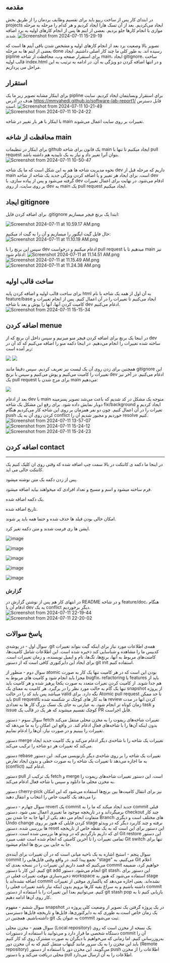 ## مقدمه
در ابتدای کار پس از ساخت ریپو باید برای تقسیم وظایف بردمان را از طریق بخش projects ایجاد می‌کردیم. بعد از آن تسک هارا ایجاد 
کردیم و هر کدام را مرحله به مرحله موازی با انجام کارها جلو بردیم. بعضی از ایتم ها پس از انجام کارهای اولیه به برد اضافه شدند.
![Screenshot from 2024-07-11 15-29-19](https://github.com/MMVahedi/software-lab-report1/assets/79264910/03c5291e-7908-4b3d-b7e8-9fea6e7c685c)


تصویر بالا وصعیت برد بعد از انجام کارهای اولیه و مشخص شدن باقی آیتم ها است که بعضی از ایتم ها به مرحله done رسیده اند. به طور کلی ما چند کار اصلی داشتیم. ایجاد pipline برای استقرار صفحه وب، محافظت از شاخه main، ایجاد gitignore، ساخت قالب اولیه index.html و در انتها اضافه کردن دو ویژگی به آن. در ادامه به ترتیب به این مراحل می پردازیم.
## استقرار
برای اینکار مشابه تصویر زیر ما یک pipline برای استقرار وبسایتمان ایجاد کردیم. سایت هدف در آدرس https://mmvahedi.github.io/software-lab-report1/ قابل دسترس است.
![Screenshot from 2024-07-11 10-21-49](https://github.com/MMVahedi/software-lab-report1/assets/79264910/4c8f0443-9333-41c2-8d12-8ebcc4abbe05)
![Screenshot from 2024-07-11 10-24-22](https://github.com/MMVahedi/software-lab-report1/assets/79264910/f698010c-e279-42b3-b874-0ba97b47f2dd)


با اینکار با هر بار تغییر در شاخه main تغییرات بر روی سایت اعمال می‌شوند.
## محافظت از شاخه main
برای اینکار در تنظیمات github یک قانون برای شاخه main ایجاد میکنیم تا تنها با pull request بتوان آنرا تغییر داد و نیاز به یک تاییدیه هم داشته باشد.
![Screenshot from 2024-07-11 10-50-47](https://github.com/MMVahedi/software-lab-report1/assets/79264910/bdd23349-00c4-4435-935d-eef332f2782b)

نحوه مدیریت شاخه ها هم به این شکل است که ما یک شاخه dev داریم که مرحله قبل از main است. برای ایجاد هر تغییر و یا اضافه کردن ویژگی جدید یک شاخه از شاخه dev گرفته می‌شود و پس از پیاده سازی، با dev ادقام می‌شود. در نهایت برای اعمال تغییرات بر روی سایت، از روی dev به main یک pull request ایجاد میکنیم.

## ایجاد gitignore

برای اضافه کردن فایل .gitignore ابتدا یک برنچ فیچر میسازیم:

![Screenshot 2024-07-11 at 10.59.17 AM.png](https://github.com/MMVahedi/software-lab-report1/assets/70147234/acf65674-85dd-4c30-b3c9-f8248a8339ff)


حال فایل گیت ایگنور را میسازیم و آن را به گیت اد میکنیم:
![Screenshot 2024-07-11 at 11.10.19 AM.png](https://github.com/MMVahedi/software-lab-report1/assets/70147234/adcb06ed-4124-4103-8e95-10b8faff075b)


سپس این برنچ را با dev ادغام میکنیم و درخواست pull request میدهیم تا با main نیز ادغام شود:
![Screenshot 2024-07-11 at 11.14.51 AM.png](https://github.com/MMVahedi/software-lab-report1/assets/70147234/3dd2483c-e7f6-4a9b-b637-8260934d9ba5)
![Screenshot 2024-07-11 at 11.15.49 AM.png](https://github.com/MMVahedi/software-lab-report1/assets/70147234/1086bcc7-d748-44ef-b701-ca5d61907f1d)
![Screenshot 2024-07-11 at 11.24.38 AM.png](https://github.com/MMVahedi/software-lab-report1/assets/70147234/d4577f72-946c-4dd3-b6ad-b5192ade5d5e)
 ## ساخت قالب اولیه 
برای ساخت قالب اولیه و اضافه کردن پایه html به آن اول از همه یک شاخه با نام feature/base ایجاد می‌کنیم تا تغییرات را در آن اعمال کنیم. پس از انجام تغییرات و کامیت کردن آنها، آنها را پوش و بعد با شاخه dev ادغام می‌کنیم.
![Screenshot from 2024-07-11 15-15-34](https://github.com/MMVahedi/software-lab-report1/assets/79264910/81a552f8-5506-41e8-9ba1-5a15aae06aeb)

## اضافه کردن menue
در اینجا یک برنچ برای اضافه کردن فیچر منو میزنیم و سپس داخل ان برنچ که از dev ساخته شده تغییرات را انجام می‌دهیم.
در اینجا دکمه منو را اضافه می‌کنیم که کد آن در زیر آمده است:

![](https://github.com/MMVahedi/software-lab-report1/assets/70147234/4e091acb-b2c5-4927-b2eb-251e25d35dd4)
![](https://github.com/MMVahedi/software-lab-report1/assets/70147234/f839cb93-19e4-4a36-b0e0-6197f3d2f0ca)

همچنین برای زدن روی آن یک لیست نیز تعریف کردیم. سپس دقیقا مانند gitignore این تغییرات را کامیت می‌کنیم و پوش می‌کنیم و سپس با برنچ dev ادغام می‌کنیم. در آخر نیز یک pull request برای مرج شدن با main می‌دهیم:

![](https://github.com/MMVahedi/software-lab-report1/assets/70147234/2a964cc7-163c-481e-bedb-b8c8dda18046)



بعد از ادغام dev با main متوجه یک مشکل در کد شدیم که باعث می‌شد تصویر پسزمینه دوبار نمایش داده شود. برای رفع این مشکل یک شاخه fix/background ایجاد کردیم و تغیرات را در آن اعمال کنیم. چون دو نفر همزمان بر روی این شاخه کار می‌کردیم هنگام push کردن روی آن به یک conflict خوردیم و مجبور شدیم آن را resolve کنیم.
![Screenshot from 2024-07-11 13-57-07](https://github.com/MMVahedi/software-lab-report1/assets/79264910/54232553-d4d2-4374-ad02-f40a7d53809e)
![Screenshot from 2024-07-11 15-24-12](https://github.com/MMVahedi/software-lab-report1/assets/79264910/2a5d5b3b-5b44-4f85-9988-4913e17e0775)
![Screenshot from 2024-07-11 15-24-23](https://github.com/MMVahedi/software-lab-report1/assets/79264910/1a08574e-d5cc-4c9d-b2e9-982e4c7b4e10)



## اضافه کردن contact

<hr/>
در اینجا ما دکمه ی کانتکت در بالا سمت چپ اضافه شده که وقتی روی ان کلیک کنیم یک کانتکت خالی می اید.

پس از زدن دکمه یک متن نوشته میشود.

فرم ساخته میشود و اسم و مسیج و تعداد افرادی که میخواهند بیاید اضافه میشود.

یک دکمه اضافه شده.

تاریخ اضافه شده.

امکان خالی بودن فیلد ها حذف شده و حتما همه باید پر شوند.

اپشن ها ری فرمت شدند و متن دکمه تغیر کرد.


![image](https://github.com/user-attachments/assets/966e9f3f-5e83-4dce-a8f8-ad08871a6401)

![image](https://github.com/user-attachments/assets/983c957c-6c00-4735-8b85-995dc4a9747b)

![image](https://github.com/user-attachments/assets/5d2dff8f-2f3b-41bb-b574-50d3231b6daa)

![image](https://github.com/user-attachments/assets/4f51200a-e254-45ca-9532-3e8181cdad99)

![image](https://github.com/user-attachments/assets/86259f50-c919-46e9-891a-efbe9af45d73)

### گزارش
در انتهای کار هم پس از نوشتن گزارش در README و در شاخه feature/doc، هنگام ادقام آن با dev یه یک conflict دیگر برخوردیم.
![Screenshot from 2024-07-11 22-19-44](https://github.com/user-attachments/assets/6070f9aa-f107-4612-be27-7e02d21e64d7)
![Screenshot from 2024-07-11 22-20-02](https://github.com/user-attachments/assets/154a18db-c06b-4a06-bc11-20b940df6e52)



## پاسخ سوالات

سوال اول - در پوشه‌ی .git همه‌ی اطلاعات مورد نیاز برای اینکه گیت بتواند تغییرات کدبیس ما را مشاهده و شناسایی کند ذخیره شده است. این اطلاعات شامل کامیت‌ها، کامنت‌های مربوط به آنها، برنچ‌ها، تگ‌ها، نام و ایمیل نویسنده، و زمان تغییرات است. برای ایجاد این دایرکتوری کافی است که از دستور git init استفاده کنیم.

 
سوال دوم - منظور از atomic بودن این است که در هر کامیت تنها یک کار به صورت مجزا باید انجام شود و کامیت های مربوط به bugfix، refactoring  یا features  باید از هم جدا شوند. از کامیت کردن تغیرات متعدد به صورت یکجا پرهیز شده و هر کامیت باید تنها یک گام به حالت مورد نظر را در برگیرد. هر کامیت به معنای یک snapshot  از پروژه میباشد پس باید کد را در حالت valid نگه دارد.
برای Atomic pull request تا حد ممکن باید pull requestها به کار های کوچک تر شکسته شده تا review کردن انها در مدت زمان کوتاه تر انجام شود. به عبارتی به جای یک تسک بزرگ کار ها به تعدادی task و issue کوچک تقسیم میشوند که هر یک در قالب یک PR قابل اجراست.


سوال سوم - دستور fetch تغییرات شاخه‌های ریموت را به مخزن محلی منتقل می‌کند بدون اینکه آن‌ها را با شاخه‌های فعال ادغام کند. در واقع این امکان را به ما می‌دهد که تغییرات را ببینیم و در صورت نیاز، آن‌ها را ادغام نماییم.

دستور merge تغییرات یک شاخه را با شاخه‌ی دیگر ادغام می‌کند و یک کامیت جدید ایجاد می‌کند که تغییرات هر دو شاخه را ترکیب می‌کند.

دستور rebase تغییرات یک شاخه را بر روی شاخه‌ی دیگر بازنویسی می‌کند. این دستور به ما اجازه می‌دهد تا تغییرات یک شاخه را به صورت خطی و بدون ایجاد تعارض (conflict) ادغام کنید.

دستور pull یک ترکیب از fetch و merge است. این دستور تغییرات شاخه‌های ریموت را به مخزن محلی ما دانلود و سپس با شاخه فعال ادغام می‌کند.

دستور cherry-pick نیز برای انتقال کامیت‌ها بین برنچ‌ها استفاده می‌شود که این امکان را می‌دهد یک کامیت خاص را انتخاب و انتقال دهید.


سوال چهارم - دستور revert یک commit جدید ایجاد میکند که ما را به commit قبلی برمیگرداند و در تاریخچه موجود ما تغییری اعمال نمی شود.
دستور checkout چند کار متفاوت انجام می دهد یکی از آنها جا به جا شدن بین Branch های مختلف است و دیگری Undo change کردن فایلی که هنوز بر روی stage نرفته و چند کاربرد دیگر که در ویدئو ها بررسی شده.
دستور reset این دستور برای این است که به یک نقطه خاص از تاریخچه ای که داریم بازگردیم که در ویدئو ها بررسی شده است.
دستور Git restore این دستور تمامی تغییرات را تا آخرین کامیتی که انجام شده است عقب میبرد Git switch تنها برای جا به جایی بین برنچ ها انجام میشود.


سوال پنجم - استیج اشاره به یک ناحیه میانی است که در آن تغییرات برای آینده‌ی commit تجمع پیدا کنند. در واقع وقتی فایل‌هایی را "stage" می‌کنیم، به Git اعلام می‌کنیم که قصد داریم این تغییرات را در نسخه بعدی که commit خواهیم کرد، ضمیمه کنیم. این کار با دستور git add انجام می‌شود. 
دستور git stash، این دستور برای ذخیره‌سازی موقت تغییرات فعلی در workspace استفاده می‌شود که هنوز به stage اضافه نشده‌اند یا commit نشده‌اند. یعنی اجازه می‌دهد که پاکسازی موقتی از تغییرات داشته باشیم و به سراغ بقیه کارها برویم بدون اینکه نیاز باشد تغییرات فعلی را commit کنیم. می‌توانیم بعدا این تغییرات را با استفاده از دستور git stash pop بازیابی کنیم تا به کار روی آن‌ها ادامه دهیم.

سوال ششم - مفهوم snapshot در یک پروژه گرفتن یک تصویر از وضعیت کلی پروژه در یک زمان خاص است.به طوری که به دایرکتوری‌ها، فایل‌ها و تاریخچه فایل‌ها دسترسی داشته‌باشیم. همچنین در git به عنوان یک commit ثبت می‌شود‌.

سوال هفتم - مخزن محلی (Local repository) یک نسخه از مخزن است که روی دستگاه شخصی ما قرار دارد و می‌توانید با استفاده از دستورات commit آن را به‌روزرسانی کنیم. اما زمانی که می‌خواهیم با دیگران به صورت مشترک روی کد کار کنیم باید این مخزن را به یک سرور مانند گیتهاب منتقل کنیم که به آن مخزن دور (Remote repository) می‌گویند. این مخزن دور با استفاده از دستور push اطلاعات را از مخزن محلی دریافت می‌کند و با دستور pull اطلاعات را به آن ارسال می‌دارد.
